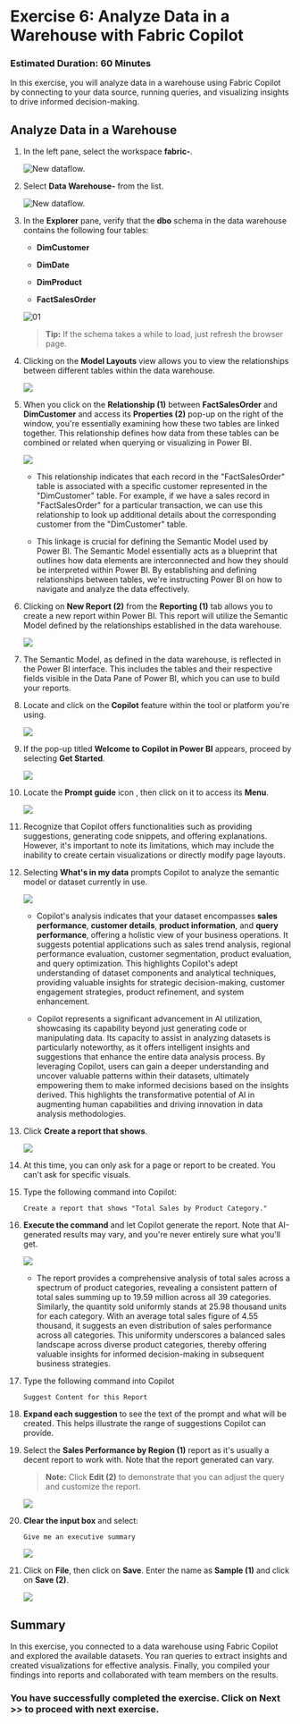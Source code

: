 # Exercise 6: Analyze Data in a Warehouse with Fabric Copilot

### Estimated Duration: 60 Minutes

In this exercise, you will analyze data in a warehouse using Fabric Copilot by connecting to your data source, running queries, and visualizing insights to drive informed decision-making. 

## Analyze Data in a Warehouse

1. In the left pane, select the workspace **fabric-<inject key="DeploymentID" enableCopy="false"/>**.

   ![New dataflow.](./Images/26.png)
 
1. Select **Data Warehouse-<inject key="DeploymentID" enableCopy="false"/>** from the list.

   ![New dataflow.](./Images/33.png)

1. In the **Explorer** pane, verify that the **dbo** schema in the data warehouse contains the following four tables:
   
    - **DimCustomer**

    - **DimDate**

    - **DimProduct**

    - **FactSalesOrder**

   ![01](./Images/02/Pg4-T2-S9.png)  

    > **Tip:** If the schema takes a while to load, just refresh the browser page.
 
1. Clicking on the **Model Layouts** view allows you to view the relationships between different tables within the data warehouse.

    ![](./Images/pg-8.png)

1. When you click on the **Relationship (1)** between **FactSalesOrder** and **DimCustomer** and access its **Properties (2)** pop-up on the right of the window, you're essentially examining how these two tables are linked together. This relationship defines how data from these tables can be combined or related when querying or visualizing in Power BI.

     ![](./Images/Analyze1.png)

    - This relationship indicates that each record in the "FactSalesOrder" table is associated with a specific customer represented in the "DimCustomer" table. For example, if we have a sales record in "FactSalesOrder" for a particular transaction, we can use this relationship to look up additional details about the corresponding customer from the "DimCustomer" table.

    - This linkage is crucial for defining the Semantic Model used by Power BI. The Semantic Model essentially acts as a blueprint that outlines how data elements are interconnected and how they should be interpreted within Power BI. By establishing and defining relationships between tables, we're instructing Power BI on how to navigate and analyze the data effectively.
 
1. Clicking on **New Report (2)** from the **Reporting  (1)** tab allows you to create a new report within Power BI. This report will utilize the Semantic Model defined by the relationships established in the data warehouse.
 
   ![](./Images/pg-08-1.png)

1. The Semantic Model, as defined in the data warehouse, is reflected in the Power BI interface. This includes the tables and their respective fields visible in the Data Pane of Power BI, which you can use to build your reports.

1. Locate and click on the **Copilot** feature within the tool or platform you're using.

   ![](./Images/13.png)

1. If the pop-up titled **Welcome to Copilot in Power BI** appears, proceed by selecting **Get Started**.

   ![](./Images/14.png)

1. Locate the **Prompt guide** icon , then click on it to access its **Menu**.

   ![](./Images/15.png)

1. Recognize that Copilot offers functionalities such as providing suggestions, generating code snippets, and offering explanations. However, it's important to note its limitations, which may include the inability to create certain visualizations or directly modify page layouts.

1. Selecting **What's in my data** prompts Copilot to analyze the semantic model or dataset currently in use.

   ![](./Images/16.png)

   - Copilot's analysis indicates that your dataset encompasses **sales performance**, **customer details**, **product information**, and **query performance**, offering a holistic view of your business operations. It suggests potential applications such as sales trend analysis, regional performance evaluation, customer segmentation, product evaluation, and query optimization. This highlights Copilot's adept understanding of dataset components and analytical techniques, providing valuable insights for strategic decision-making, customer engagement strategies, product refinement, and system enhancement.
    
   - Copilot represents a significant advancement in AI utilization, showcasing its capability beyond just generating code or manipulating data. Its capacity to assist in analyzing datasets is particularly noteworthy, as it offers intelligent insights and suggestions that enhance the entire data analysis process. By leveraging Copilot, users can gain a deeper understanding and uncover valuable patterns within their datasets, ultimately empowering them to make informed decisions based on the insights derived. This highlights the transformative potential of AI in augmenting human capabilities and driving innovation in data analysis methodologies.

1. Click **Create a report that shows**.

    ![](./Images/17.png)
   
1. At this time, you can only ask for a page or report to be created. You can't ask for specific visuals.
 
1. Type the following command into Copilot:
  
    ```
    Create a report that shows "Total Sales by Product Category."
    ```
 
1. **Execute the command** and let Copilot generate the report. Note that AI-generated results may vary, and you're never entirely sure what you'll get.

    ![](./Images/Analyze2.png)

   - The report provides a comprehensive analysis of total sales across a spectrum of product categories, revealing a consistent pattern of total sales summing up to 19.59 million across all 39 categories. Similarly, the quantity sold uniformly stands at 25.98 thousand units for each category. With an average total sales figure of 4.55 thousand, it suggests an even distribution of sales performance across all categories. This uniformity underscores a balanced sales landscape across diverse product categories, thereby offering valuable insights for informed decision-making in subsequent business strategies.

   
1. Type the following command into Copilot

    ```
    Suggest Content for this Report
    ```
 
1. **Expand each suggestion** to see the text of the prompt and what will be created. This helps illustrate the range of suggestions Copilot can provide.
 
1. Select the **Sales Performance by Region (1)** report as it's usually a decent report to work with. Note that the report generated can vary.
  
    >**Note:** Click **Edit (2)** to demonstrate that you can adjust the query and customize the report.

   ![](./Images/Analyze3.png)

1. **Clear the input box** and select:

    ```
    Give me an executive summary
    ```
    
    ![](./Images/23.png)

1. Click on **File**, then click on **Save**. Enter the name as **Sample (1)** and click on **Save (2)**.

   ![](./Images/Analyze4.png)

## Summary

In this exercise, you connected to a data warehouse using Fabric Copilot and explored the available datasets. You ran queries to extract insights and created visualizations for effective analysis. Finally, you compiled your findings into reports and collaborated with team members on the results.

### You have successfully completed the exercise. Click on Next >> to proceed with next exercise.
